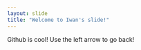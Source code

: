 ```yaml
---
layout: slide
title: "Welcome to Iwan's slide!"
---
```

Github is cool!
Use the left arrow to go back!